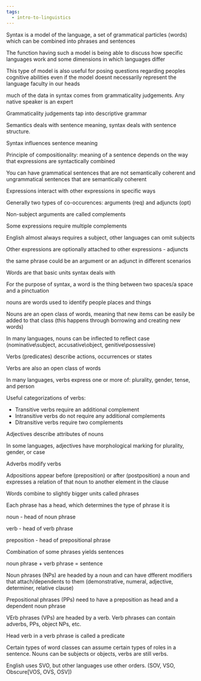 ```yaml
---
tags:
  - intro-to-linguistics
---
```

Syntax is a model of the language, a set of grammatical particles (words) which can be combined into phrases and sentences

The function having such a model is being able to discuss how specific languages work and some dimensions in which languages differ

This type of model is also useful for posing questions regarding peoples cognitive abilities even if the model doesnt necessarily represent the language faculty in our heads

much of the data in syntax comes from grammaticality judgements. Any native speaker is an expert

Grammaticality judgements tap into descriptive grammar

Semantics deals with sentence meaning, syntax deals with sentence structure.

Syntax influences sentence meaning

Principle of compositionality: meaning of a sentence depends on the way that expressions are syntactically combined

You can have grammatical sentences that are not semantically coherent and ungrammatical sentences that are semantically coherent

Expressions interact with other expressions in specific ways

Generally two types of co-occurences: arguments (req) and adjuncts (opt)

Non-subject arguments are called complements

Some expressions require multiple complements

English almost always requires a subject, other languages can omit subjects

Other expressions are optionally attached to other expressions - adjuncts

the same phrase could be an argument or an adjunct in different scenarios

Words are that basic units syntax deals with

For the purpose of syntax, a word is the thing between two spaces/a space and a pinctuation

nouns are words used to identify people places and things

Nouns are an open class of words, meaning that new items can be easily be added to that class (this happens through borrowing and creating new words)

In many languages, nouns can be inflected to reflect case (nominative\subject, accusative\object, genitive\possessive)

Verbs (predicates) describe actions, occurrences or states

Verbs are also an open class of words

In many languages, verbs express one or more of: plurality, gender, tense, and person

Useful categorizations of verbs:

- Transitive verbs require an additional complement
- Intransitive verbs do not require any additional complements
- Ditransitive verbs require two complements

Adjectives describe attributes of nouns

In some languages, adjectives have morphological marking for plurality, gender, or case

Adverbs modify verbs

Adpositions appear before (preposition) or after (postposition) a noun and expresses a relation of that noun to another element in the clause

Words combine to slightly bigger units called phrases

Each phrase has a head, which determines the type of phrase it is

noun - head of noun phrase

verb - head of verb phrase

preposition - head of prepositional phrase

Combination of some phrases  yields sentences

noun phrase + verb phrase = sentence

Noun phrases (NPs) are headed by a noun and can have dfferent modifiers that attach/dependents to them (demonstrative, numeral, adjective, determiner, relative clause)

Prepositional phrases (PPs) need to have a preposition as head and a dependent noun phrase

VErb phrases (VPs) are headed by a verb. Verb phrases can contain adverbs, PPs, object NPs, etc.

Head verb in a verb phrase is called a predicate

Certain types of word classes can assume certain types of roles in a sentence. Nouns can be subjects or objects, verbs are still verbs.

English uses SVO, but other languages use other orders. (SOV, VSO, Obscure[VOS, OVS, OSV])

